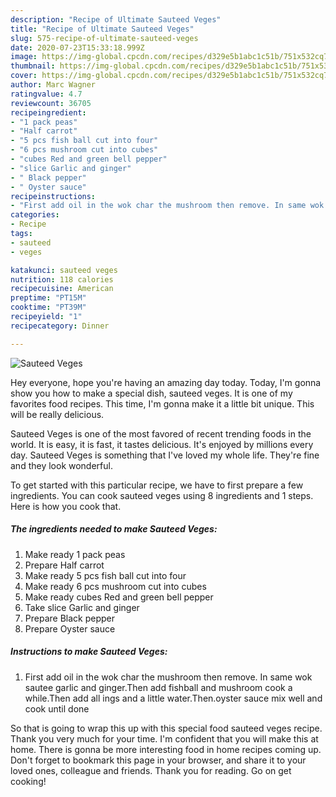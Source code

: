 ```yaml
---
description: "Recipe of Ultimate Sauteed Veges"
title: "Recipe of Ultimate Sauteed Veges"
slug: 575-recipe-of-ultimate-sauteed-veges
date: 2020-07-23T15:33:18.999Z
image: https://img-global.cpcdn.com/recipes/d329e5b1abc1c51b/751x532cq70/sauteed-veges-recipe-main-photo.jpg
thumbnail: https://img-global.cpcdn.com/recipes/d329e5b1abc1c51b/751x532cq70/sauteed-veges-recipe-main-photo.jpg
cover: https://img-global.cpcdn.com/recipes/d329e5b1abc1c51b/751x532cq70/sauteed-veges-recipe-main-photo.jpg
author: Marc Wagner
ratingvalue: 4.7
reviewcount: 36705
recipeingredient:
- "1 pack peas"
- "Half carrot"
- "5 pcs fish ball cut into four"
- "6 pcs mushroom cut into cubes"
- "cubes Red and green bell pepper"
- "slice Garlic and ginger"
- " Black pepper"
- " Oyster sauce"
recipeinstructions:
- "First add oil in the wok char the mushroom then remove. In same wok sautee garlic and ginger.Then add fishball and mushroom cook a while.Then add all ings and a little water.Then.oyster sauce mix well and cook until done"
categories:
- Recipe
tags:
- sauteed
- veges

katakunci: sauteed veges 
nutrition: 118 calories
recipecuisine: American
preptime: "PT15M"
cooktime: "PT39M"
recipeyield: "1"
recipecategory: Dinner

---
```



![Sauteed Veges](https://img-global.cpcdn.com/recipes/d329e5b1abc1c51b/751x532cq70/sauteed-veges-recipe-main-photo.jpg)

Hey everyone, hope you're having an amazing day today. Today, I'm gonna show you how to make a special dish, sauteed veges. It is one of my favorites food recipes. This time, I'm gonna make it a little bit unique. This will be really delicious.



Sauteed Veges is one of the most favored of recent trending foods in the world. It is easy, it is fast, it tastes delicious. It's enjoyed by millions every day. Sauteed Veges is something that I've loved my whole life. They're fine and they look wonderful.


To get started with this particular recipe, we have to first prepare a few ingredients. You can cook sauteed veges using 8 ingredients and 1 steps. Here is how you cook that.

<!--inarticleads1-->

##### The ingredients needed to make Sauteed Veges:

1. Make ready 1 pack peas
1. Prepare Half carrot
1. Make ready 5 pcs fish ball cut into four
1. Make ready 6 pcs mushroom cut into cubes
1. Make ready cubes Red and green bell pepper
1. Take slice Garlic and ginger
1. Prepare  Black pepper
1. Prepare  Oyster sauce




<!--inarticleads2-->

##### Instructions to make Sauteed Veges:

1. First add oil in the wok char the mushroom then remove. In same wok sautee garlic and ginger.Then add fishball and mushroom cook a while.Then add all ings and a little water.Then.oyster sauce mix well and cook until done




So that is going to wrap this up with this special food sauteed veges recipe. Thank you very much for your time. I'm confident that you will make this at home. There is gonna be more interesting food in home recipes coming up. Don't forget to bookmark this page in your browser, and share it to your loved ones, colleague and friends. Thank you for reading. Go on get cooking!
